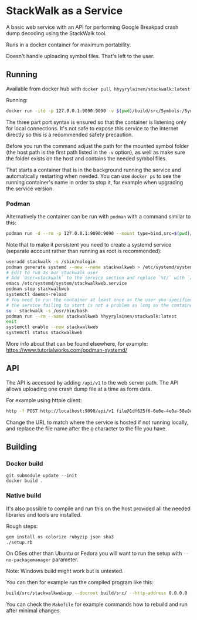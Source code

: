 StackWalk as a Service
======================

A basic web service with an API for performing Google Breakpad crash
dump decoding using the StackWalk tool.

Runs in a docker container for maximum portability.

Doesn't handle uploading symbol files. That's left to the user.

Running
-------

Available from docker hub with `docker pull hhyyrylainen/stackwalk:latest`

Running:
```sh
docker run -itd -p 127.0.0.1:9090:9090 -v $(pwd)/build/src/Symbols:/Symbols:ro --restart always --name stackwalkweb hhyyrylainen/stackwalk:latest --http-port 9090
```

The three part port syntax is ensured so that the container is listening only
for local connections. It's not safe to expose this service to the internet
directly so this is a recommended safety precaution.

Before you run the command adjust the path for the mounted symbol
folder (the host path is the first path listed in the `-v` option), as
well as make sure the folder exists on the host and contains the
needed symbol files.

That starts a container that is in the background running the service
and automatically restarting when needed. You can use `docker ps` to
see the running container's name in order to stop it, for example when
upgrading the service version.

### Podman

Alternatively the container can be run with `podman` with a command 
similar to this:
```sh
podman run -d --rm -p 127.0.0.1:9090:9090 --mount type=bind,src=$(pwd)/build/src/Symbols,destination=/Symbols,ro=true,relabel=shared --name stackwalkweb hhyyrylainen/stackwalk:latest --http-port 9090
```

Note that to make it persistent you need to create a systemd service 
(separate account rather than running as root is recommended):
```sh
useradd stackwalk -s /sbin/nologin
podman generate systemd --new --name stackwalkweb > /etc/systemd/system/stackwalkweb.service
# Edit to run as our stackwalk user
# Add `User=stackwalk` to the service section and replace `%t/` with `/home/stackwalk/`
emacs /etc/systemd/system/stackwalkweb.service
podman stop stackwalkweb
systemctl daemon-reload
# You need to run the container at least once as the user you specified in the service file
# the service failing to start is not a problem as long as the container managed to start correctly
su - stackwalk -s /usr/bin/bash
podman run --rm --name stackwalkweb hhyyrylainen/stackwalk:latest
exit
systemctl enable --now stackwalkweb
systemctl status stackwalkweb
```

More info about that can be found elsewhere, for example:
https://www.tutorialworks.com/podman-systemd/

API
---

The API is accessed by adding `/api/v1` to the web server path. The
API allows uploading one crash dump file at a time as form data.

For example using httpie client:
```sh
http -f POST http://localhost:9090/api/v1 file@1df625f6-6e6e-4e0a-58e8e6b0-9ab2b5f0.dmp
```

Change the URL to match where the service is hosted if not running
locally, and replace the file name after the `@` character to the file
you have.

Building
--------

### Docker build

```
git submodule update --init
docker build .
```


### Native build

It's also possible to compile and run this on the host provided all
the needed libraries and tools are installed.

Rough steps:

```sh
gem install os colorize rubyzip json sha3
./setup.rb

```

On OSes other than Ubuntu or Fedora you will want to run the setup
with `--no-packagemanager` parameter.

Note: Windows build might work but is untested.

You can then for example run the compiled program like this:
```sh
build/src/stackwalkwebapp --docroot build/src/ --http-address 0.0.0.0 --http-port 9090 -c config/wt_config.xml
```
        
You can check the `Makefile` for example commands how to rebuild and
run after minimal changes.
